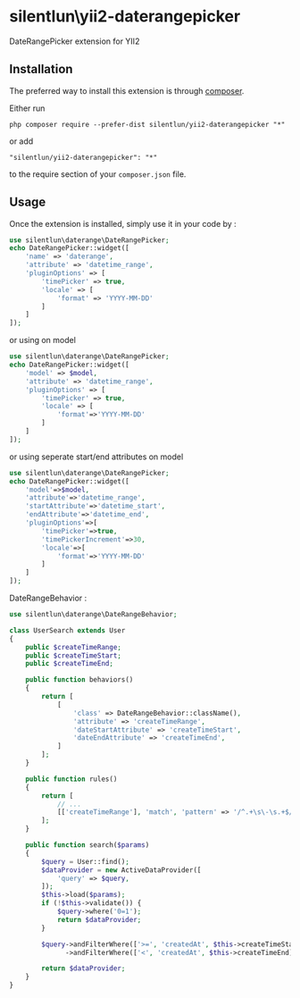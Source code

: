 silentlun\yii2-daterangepicker
====================
DateRangePicker extension for YII2

Installation
------------

The preferred way to install this extension is through [composer](http://getcomposer.org/download/).

Either run

```
php composer require --prefer-dist silentlun/yii2-daterangepicker "*"
```

or add

```
"silentlun/yii2-daterangepicker": "*"
```

to the require section of your `composer.json` file.


Usage
-----

Once the extension is installed, simply use it in your code by  :

```php
use silentlun\daterange\DateRangePicker;
echo DateRangePicker::widget([
    'name' => 'daterange',
    'attribute' => 'datetime_range',
    'pluginOptions' => [
        'timePicker' => true,
        'locale' => [
            'format' => 'YYYY-MM-DD'
        ]
    ]
]);
```
or using on model

```php
use silentlun\daterange\DateRangePicker;
echo DateRangePicker::widget([
    'model' => $model,
    'attribute' => 'datetime_range',
    'pluginOptions' => [
        'timePicker' => true,
        'locale' => [
            'format'=>'YYYY-MM-DD'
        ]
    ]
]);
```
or using seperate start/end attributes on model

```php
use silentlun\daterange\DateRangePicker;
echo DateRangePicker::widget([
    'model'=>$model,
    'attribute'=>'datetime_range',
    'startAttribute'=>'datetime_start',
    'endAttribute'=>'datetime_end',
    'pluginOptions'=>[
        'timePicker'=>true,
        'timePickerIncrement'=>30,
        'locale'=>[
            'format'=>'YYYY-MM-DD'
        ]
    ]
]);
```

DateRangeBehavior : 

```php 
use silentlun\daterange\DateRangeBehavior;

class UserSearch extends User
{
    public $createTimeRange;
    public $createTimeStart;
    public $createTimeEnd;

    public function behaviors()
    {
        return [
            [
                'class' => DateRangeBehavior::className(),
                'attribute' => 'createTimeRange',
                'dateStartAttribute' => 'createTimeStart',
                'dateEndAttribute' => 'createTimeEnd',
            ]
        ];
    }

    public function rules()
    {
        return [
            // ...
            [['createTimeRange'], 'match', 'pattern' => '/^.+\s\-\s.+$/'],
        ];
    }

    public function search($params)
    {
        $query = User::find();
        $dataProvider = new ActiveDataProvider([
            'query' => $query,
        ]);
        $this->load($params);
        if (!$this->validate()) {
            $query->where('0=1');
            return $dataProvider;
        }

        $query->andFilterWhere(['>=', 'createdAt', $this->createTimeStart])
              ->andFilterWhere(['<', 'createdAt', $this->createTimeEnd]);

        return $dataProvider;
    }
}
```